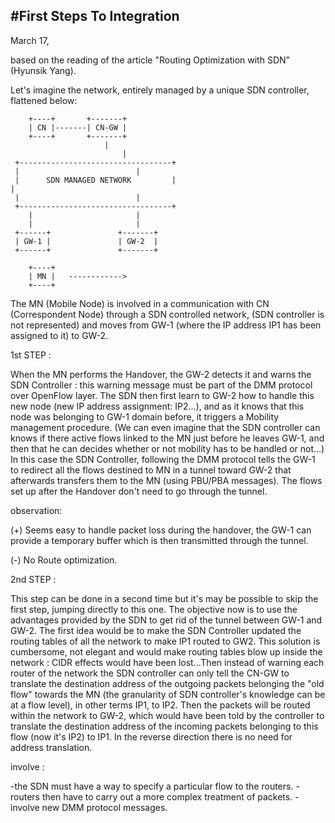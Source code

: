 #First Steps To Integration
----------------------------------------------------------------------

March 17, 

based on the reading of the article "Routing Optimization with SDN"
(Hyunsik Yang).

Let's imagine the network, entirely managed by a unique SDN
controller, flattened below:

	    +----+       +-------+	           
	    | CN |-------| CN-GW |
	    +----+       +-------+
	                     |
                             |
     +----------------------------------+
     |			                |
     |	    SDN MANAGED NETWORK	        |									|
     |	    			        |
     +----------------------------------+
        |                       |
        |                       |
     +------+	            +-------+
     | GW-1 |	    	    | GW-2  |
     +------+	     	    +-------+
     			
        +----+
        | MN |   ------------>
        +----+

The MN (Mobile Node) is involved in a communication with CN
(Correspondent Node) through a SDN controlled network, (SDN controller
is not represented) and moves from GW-1 (where the IP address IP1 has
been assigned to it) to GW-2.

1st STEP :

When the MN performs the Handover, the GW-2 detects it and warns the
SDN Controller : this warning message must be part of the DMM protocol
over OpenFlow layer. The SDN then first learn to GW-2 how to handle
this new node (new IP address assignment: IP2...), and as it knows
that this node was belonging to GW-1 domain before, it triggers a
Mobility management procedure. (We can even imagine that the SDN
controller can knows if there active flows linked to the MN just
before he leaves GW-1, and then that he can decides whether or not
mobility has to be handled or not...) In this case the SDN Controller,
following the DMM protocol tells the GW-1 to redirect all the flows
destined to MN in a tunnel toward GW-2 that afterwards transfers
them to the MN (using PBU/PBA messages).  The flows set up after the
Handover don't need to go through the tunnel.

observation:

(+) Seems easy to handle packet loss during the handover, the GW-1 can
provide a temporary buffer which is then transmitted through the
tunnel.

(-) No Route optimization.

2nd STEP :

This step can be done in a second time but it's may be possible to
skip the first step, jumping directly to this one. The objective now
is to use the advantages provided by the SDN to get rid of the tunnel
between GW-1 and GW-2. The first idea would be to make the SDN
Controller updated the routing tables of all the network to make IP1
routed to GW2. This solution is cumbersome, not elegant and would make
routing tables blow up inside the network : CIDR effects would have
been lost...Then instead of warning each router of the network the SDN
controller can only tell the CN-GW to translate the destination
address of the outgoing packets belonging the "old flow" towards the MN
(the granularity of SDN controller's knowledge can be at a flow
level), in other terms IP1, to IP2. Then the packets will be routed
within the network to GW-2, which would have been told by the
controller to translate the destination address of the incoming
packets belonging to this flow (now it's IP2) to IP1. In the reverse
direction there is no need for address translation.

involve : 

-the SDN must have a way to specify a particular flow to the routers.
-routers then have to carry out a more complex treatment of packets.
-involve new DMM protocol messages.
